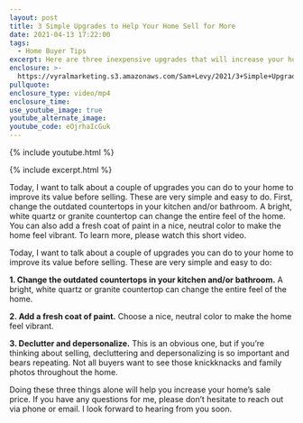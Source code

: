 ```yaml
---
layout: post
title: 3 Simple Upgrades to Help Your Home Sell for More
date: 2021-04-13 17:22:00
tags:
  - Home Buyer Tips
excerpt: Here are three inexpensive upgrades that will increase your home’s value.
enclosure: >-
  https://vyralmarketing.s3.amazonaws.com/Sam+Levy/2021/3+Simple+Upgrades+to+Help+Your+Home+Sell+for+More+(1).mp4
pullquote:
enclosure_type: video/mp4
enclosure_time:
use_youtube_image: true
youtube_alternate_image:
youtube_code: eOjrhaIcGuk
---
```

{% include youtube.html %}

{% include excerpt.html %}

Today, I want to talk about a couple of upgrades you can do to your home to improve its value before selling. These are very simple and easy to do. First, change the outdated countertops in your kitchen and/or bathroom. A bright, white quartz or granite countertop can change the entire feel of the home. You can also add a fresh coat of paint in a nice, neutral color to make the home feel vibrant. To learn more, please watch this short video.

Today, I want to talk about a couple of upgrades you can do to your home to improve its value before selling. These are very simple and easy to do:

**1\. Change the outdated countertops in your kitchen and/or bathroom.**&nbsp;A bright, white quartz or granite countertop can change the entire feel of the home.&nbsp;

**2\. Add a fresh coat of paint.**&nbsp;Choose a nice, neutral color to make the home feel vibrant.&nbsp;

**3\. Declutter and depersonalize.**&nbsp;This is an obvious one, but if you’re thinking about selling, decluttering and depersonalizing is so important and bears repeating. Not all buyers want to see those knickknacks and family photos throughout the home.

Doing these three things alone will help you increase your home’s sale price. If you have any questions for me, please don’t hesitate to reach out via phone or email. I look forward to hearing from you soon.
